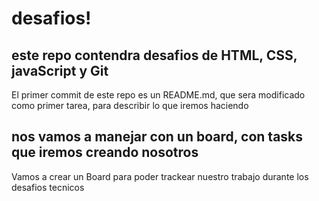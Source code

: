 # desafios!

## este repo contendra desafios de HTML, CSS, javaScript y Git

El primer commit de este repo es un README.md, que sera modificado
como primer tarea, para describir lo que iremos haciendo

## nos vamos a manejar con un board, con tasks que iremos creando nosotros

Vamos a crear un Board para poder trackear nuestro trabajo durante los desafios tecnicos
